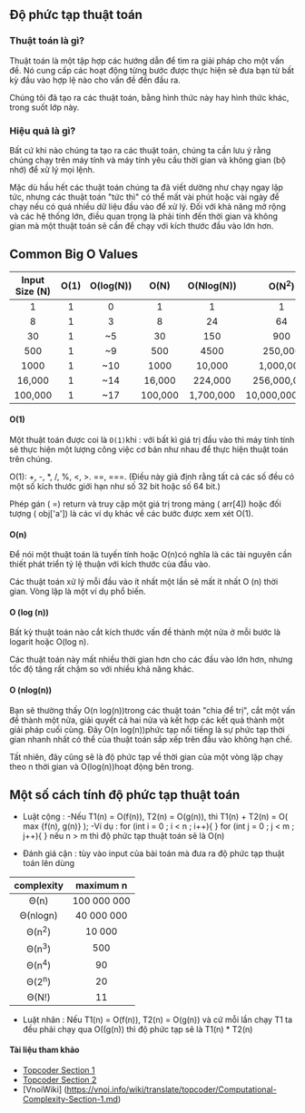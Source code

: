## Độ phức tạp thuật toán
### Thuật toán là gì?

Thuật toán là một tập hợp các hướng dẫn để tìm ra giải pháp cho một vấn đề. Nó cung cấp các hoạt động từng bước được thực hiện sẽ đưa bạn từ bất kỳ đầu vào hợp lệ nào cho vấn đề đến đầu ra.

Chúng tôi đã tạo ra các thuật toán, bằng hình thức này hay hình thức khác, trong suốt lớp này.

### Hiệu quả là gì?

Bất cứ khi nào chúng ta tạo ra các thuật toán, chúng ta cần lưu ý rằng chúng chạy trên máy tính và máy tính yêu cầu thời gian và không gian (bộ nhớ) để xử lý mọi lệnh.

Mặc dù hầu hết các thuật toán chúng ta đã viết dường như chạy ngay lập tức, nhưng các thuật toán "tức thì" có thể mất vài phút hoặc vài ngày để chạy nếu có quá nhiều dữ liệu đầu vào để xử lý. Đối với khả năng mở rộng và các hệ thống lớn, điều quan trọng là phải tính đến thời gian và không gian mà một thuật toán sẽ cần để chạy với kích thước đầu vào lớn hơn.

## Common Big O Values


| Input Size (N) |	O(1) |	O(log(N))	 |  O(N)	| O(Nlog(N))	| O(N<sup>2</sup>) |
| :-------------: |	:-------------: |	:-------------:	 | :-------------:	| :-------------:	| :-------------: |
| 1	| 1	 | 0 | 1 |	1 |	1 |
| 8	| 1	|  3	| 8 | 24 | 64  |
| 30	 | 1 | 	~5	 | 30 | 150 | 	900 |
| 500	 | 1 | 	~9	 | 500 | 4500 | 250,000 |
| 1000 | 	1 | 	~10	 | 1000	 | 10,000 | 	1,000,000 |
| 16,000	 | 1	 | ~14	 | 16,000	 | 224,000  | 	256,000,000 |
| 100,000	 | 1	 | ~17	 | 100,000	 | 1,700,000  | 	10,000,000,000 |

#### O(1)

Một thuật toán được coi là  `O(1)`khi : với bất kì giá trị đầu vào thì máy tính tính sẽ thực hiện một lượng công việc cơ bản như nhau để thực hiện thuật toán trên chúng.

O(1): +, -, *, /, %, <, >. ==, ===. (Điều này giả định rằng tất cả các số đều có một số kích thước giới hạn như số 32 bit hoặc số 64 bit.)

Phép gán ( =) return và truy cập một giá trị trong mảng ( arr[4]) hoặc đối tượng ( obj['a']) là các ví dụ khác về các bước được xem xét O(1).
#### O(n)

Để nói một thuật toán là tuyến tính hoặc O(n)có nghĩa là các tài nguyên cần thiết phát triển tỷ lệ thuận với kích thước của đầu vào.

Các thuật toán xử lý mỗi đầu vào ít nhất một lần sẽ mất ít nhất O (n) thời gian. Vòng lặp là một ví dụ phổ biến.

#### O (log (n))

Bất kỳ thuật toán nào cắt kích thước vấn đề thành một nửa ở mỗi bước là logarit hoặc O(log n).

Các thuật toán này mất nhiều thời gian hơn cho các đầu vào lớn hơn, nhưng tốc độ tăng rất chậm so với nhiều khả năng khác.

#### O (nlog(n))
Bạn sẽ thường thấy O(n log(n))trong các thuật toán "chia để trị", cắt một vấn đề thành một nửa, giải quyết cả hai nửa và kết hợp các kết quả thành một giải pháp cuối cùng. Đây O(n log(n))phức tạp nổi tiếng là sự phức tạp thời gian nhanh nhất có thể của thuật toán sắp xếp trên đầu vào không hạn chế.

Tất nhiên, đây cũng sẽ là độ phức tạp về thời gian của một vòng lặp chạy theo n thời gian và O(log(n))hoạt động bên trong.
## Một số cách tính độ phức tạp thuật toán
- Luật cộng : 
      -Nếu  T1(n) = O(f(n)), T2(n) = O(g(n)), thì T1(n) + T2(n) = O( max {f(n), g(n)} );
            -Ví dụ : 
                for (int i = 0 ; i < n ; i++){
                }
                for (int j = 0 ; j < m ; j++){
                }
                nếu n > m thì độ phức tạp thuật toán sẽ là O(n) 
                    
- Đánh giá cận : tùy vào input của bài toán mà đưa ra độ phức tạp thuật toán lên dùng


|    complexity	|maximum n |
| :-------------: |	:-------------: |
|Θ(n)	|100 000 000
Θ(nlogn) |	40 000 000
Θ(n<sup>2</sup>)	| 10 000
Θ(n<sup>3</sup>)	|500
Θ(n<sup>4</sup>)	|90
Θ(2<sup>n</sup>)	|20
Θ(N!)	|11
- Luật nhân : Nếu T1(n) = O(f(n)), T2(n) = O(g(n)) và cứ mỗi lần chạy T1 ta đều phải chạy qua O((g(n)) thì độ phức tạp sẽ là T1(n) * T2(n) 


#### Tài liệu tham khảo
- [Topcoder Section 1](https://www.topcoder.com/community/competitive-programming/tutorials/computational-complexity-section-1/)
- [Topcoder Section 2](https://www.topcoder.com/community/competitive-programming/tutorials/computational-complexity-section-2/)
- [VnoiWiki]          (https://vnoi.info/wiki/translate/topcoder/Computational-Complexity-Section-1.md)


